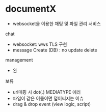 # documentX
- websocket을 이용한 채팅 및 파일 관리 서비스

chat
- websocket: wws TLS 구현
- message Create (DB) : no update delete

management
- 완
  
보류
- url매핑 시 dot(.) MEDIATYPE 에러
- 파일이 같은 이름이면 덮어써지는 이슈
- drag & drop event (view logic, script)
